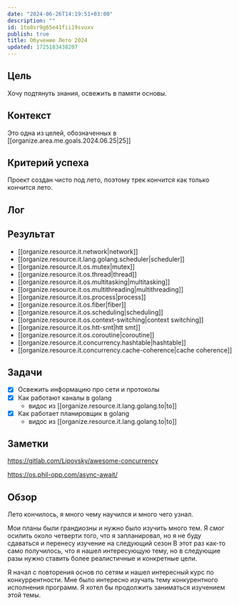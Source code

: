 ```yaml
---
date: "2024-06-26T14:19:51+03:00"
description: ""
id: 1to8sr9g65e41fii19svuxv
publish: true
title: Обучение Лето 2024
updated: 1725183438207
---
```


## Цель

<!-- Зачем реализовывать данный проект? -->

Хочу подтянуть знания, освежить в памяти основы.

## Контекст

<!-- Откуда пришла идея реализовать данный проект? -->

Это одна из целей, обозначенных в [[organize.area.me.goals.2024.06.25|25]]

## Критерий успеха

<!-- Как понять, что проект закончен? -->

Проект создан чисто под лето, поэтому трек кончится как только кончится лето.

## Лог

<!-- devlog для проекта -->

## Результат

<!-- Список артефактов созданных в результате проекта -->

- [[organize.resource.it.network|network]]
- [[organize.resource.it.lang.golang.scheduler|scheduler]]
- [[organize.resource.it.os.mutex|mutex]]
- [[organize.resource.it.os.thread|thread]]
- [[organize.resource.it.os.multitasking|multitasking]]
- [[organize.resource.it.os.multithreading|multithreading]]
- [[organize.resource.it.os.process|process]]
- [[organize.resource.it.os.fiber|fiber]]
- [[organize.resource.it.os.scheduling|scheduling]]
- [[organize.resource.it.os.context-switching|context switching]]
- [[organize.resource.it.os.htt-smt|htt smt]]
- [[organize.resource.it.os.coroutine|coroutine]]
- [[organize.resource.it.concurrency.hashtable|hashtable]]
- [[organize.resource.it.concurrency.cache-coherence|cache coherence]]

## Задачи

<!-- Список задач, которые необходимо выполнить для проекта -->

- [x] Освежить информацию про сети и протоколы
- [x] Как работают каналы в golang
  - видос из [[organize.resource.it.lang.golang.to|to]]
- [x] Как работает планировщик в golang
  - видос из [[organize.resource.it.lang.golang.to|to]]

## Заметки

<!-- Любые заметки связанные с проектом -->

<https://gitlab.com/Lipovsky/awesome-concurrency>

<https://os.phil-opp.com/async-await/>

## Обзор

<!-- Ретроспектива проекта. Что получилось, что не получилось, как сделать лучше? -->

Лето кончилось, я много чему научился и много чего узнал.

Мои планы были грандиозны и нужно было изучить много тем.
Я смог осилить около четверти того, что я запланировал, но я не буду сдаваться и перенесу изучение на следующий сезон
В этот раз как-то само получилось, что я нашел интересующую тему, но в следующие разы нужно ставить более реалистичные и конкретные цели. 

Я начал с повторения основ по сетям и нашел интересный курс по конкуррентности.
Мне было интересно изучать тему конкурентного исполнения программ. 
Я хотел бы продолжить заниматься изучением этой темы.
